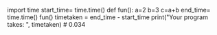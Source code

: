 import time
start_time= time.time()
def fun():
    a=2
    b=3
    c=a+b
end_time= time.time()
fun()
timetaken = end_time - start_time
print("Your program takes: ", timetaken) # 0.034

